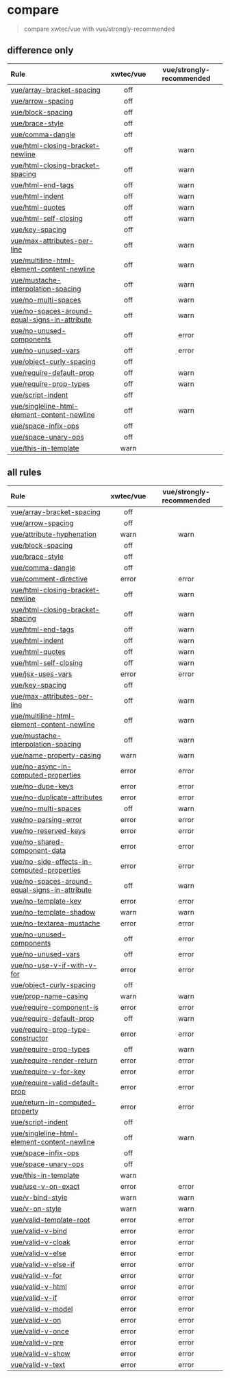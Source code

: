 # compare

> compare xwtec/vue with vue/strongly-recommended

## difference only

| Rule                                                                                                                           | xwtec/vue | vue/strongly-recommended |
| :----------------------------------------------------------------------------------------------------------------------------- | :-------: | :----------------------: |
| [vue/array-bracket-spacing](https://vuejs.github.io/eslint-plugin-vue/rules/array-bracket-spacing.html)                        |    off    |
| [vue/arrow-spacing](https://vuejs.github.io/eslint-plugin-vue/rules/arrow-spacing.html)                                        |    off    |
| [vue/block-spacing](https://vuejs.github.io/eslint-plugin-vue/rules/block-spacing.html)                                        |    off    |
| [vue/brace-style](https://vuejs.github.io/eslint-plugin-vue/rules/brace-style.html)                                            |    off    |
| [vue/comma-dangle](https://vuejs.github.io/eslint-plugin-vue/rules/comma-dangle.html)                                          |    off    |
| [vue/html-closing-bracket-newline](https://eslint.vuejs.org/rules/html-closing-bracket-newline.html)                           |    off    |           warn           |
| [vue/html-closing-bracket-spacing](https://eslint.vuejs.org/rules/html-closing-bracket-spacing.html)                           |    off    |           warn           |
| [vue/html-end-tags](https://eslint.vuejs.org/rules/html-end-tags.html)                                                         |    off    |           warn           |
| [vue/html-indent](https://eslint.vuejs.org/rules/html-indent.html)                                                             |    off    |           warn           |
| [vue/html-quotes](https://eslint.vuejs.org/rules/html-quotes.html)                                                             |    off    |           warn           |
| [vue/html-self-closing](https://eslint.vuejs.org/rules/html-self-closing.html)                                                 |    off    |           warn           |
| [vue/key-spacing](https://vuejs.github.io/eslint-plugin-vue/rules/key-spacing.html)                                            |    off    |
| [vue/max-attributes-per-line](https://eslint.vuejs.org/rules/max-attributes-per-line.html)                                     |    off    |           warn           |
| [vue/multiline-html-element-content-newline](https://eslint.vuejs.org/rules/multiline-html-element-content-newline.html)       |    off    |           warn           |
| [vue/mustache-interpolation-spacing](https://eslint.vuejs.org/rules/mustache-interpolation-spacing.html)                       |    off    |           warn           |
| [vue/no-multi-spaces](https://eslint.vuejs.org/rules/no-multi-spaces.html)                                                     |    off    |           warn           |
| [vue/no-spaces-around-equal-signs-in-attribute](https://eslint.vuejs.org/rules/no-spaces-around-equal-signs-in-attribute.html) |    off    |           warn           |
| [vue/no-unused-components](https://eslint.vuejs.org/rules/no-unused-components.html)                                           |    off    |          error           |
| [vue/no-unused-vars](https://eslint.vuejs.org/rules/no-unused-vars.html)                                                       |    off    |          error           |
| [vue/object-curly-spacing](https://vuejs.github.io/eslint-plugin-vue/rules/object-curly-spacing.html)                          |    off    |
| [vue/require-default-prop](https://eslint.vuejs.org/rules/require-default-prop.html)                                           |    off    |           warn           |
| [vue/require-prop-types](https://eslint.vuejs.org/rules/require-prop-types.html)                                               |    off    |           warn           |
| [vue/script-indent](https://eslint.vuejs.org/rules/script-indent.html)                                                         |    off    |
| [vue/singleline-html-element-content-newline](https://eslint.vuejs.org/rules/singleline-html-element-content-newline.html)     |    off    |           warn           |
| [vue/space-infix-ops](https://vuejs.github.io/eslint-plugin-vue/rules/space-infix-ops.html)                                    |    off    |
| [vue/space-unary-ops](https://vuejs.github.io/eslint-plugin-vue/rules/space-unary-ops.html)                                    |    off    |
| [vue/this-in-template](https://eslint.vuejs.org/rules/this-in-template.html)                                                   |   warn    |

## all rules

| Rule                                                                                                                           | xwtec/vue | vue/strongly-recommended |
| :----------------------------------------------------------------------------------------------------------------------------- | :-------: | :----------------------: |
| [vue/array-bracket-spacing](https://vuejs.github.io/eslint-plugin-vue/rules/array-bracket-spacing.html)                        |    off    |
| [vue/arrow-spacing](https://vuejs.github.io/eslint-plugin-vue/rules/arrow-spacing.html)                                        |    off    |
| [vue/attribute-hyphenation](https://eslint.vuejs.org/rules/attribute-hyphenation.html)                                         |   warn    |           warn           |
| [vue/block-spacing](https://vuejs.github.io/eslint-plugin-vue/rules/block-spacing.html)                                        |    off    |
| [vue/brace-style](https://vuejs.github.io/eslint-plugin-vue/rules/brace-style.html)                                            |    off    |
| [vue/comma-dangle](https://vuejs.github.io/eslint-plugin-vue/rules/comma-dangle.html)                                          |    off    |
| [vue/comment-directive](https://eslint.vuejs.org/rules/comment-directive.html)                                                 |   error   |          error           |
| [vue/html-closing-bracket-newline](https://eslint.vuejs.org/rules/html-closing-bracket-newline.html)                           |    off    |           warn           |
| [vue/html-closing-bracket-spacing](https://eslint.vuejs.org/rules/html-closing-bracket-spacing.html)                           |    off    |           warn           |
| [vue/html-end-tags](https://eslint.vuejs.org/rules/html-end-tags.html)                                                         |    off    |           warn           |
| [vue/html-indent](https://eslint.vuejs.org/rules/html-indent.html)                                                             |    off    |           warn           |
| [vue/html-quotes](https://eslint.vuejs.org/rules/html-quotes.html)                                                             |    off    |           warn           |
| [vue/html-self-closing](https://eslint.vuejs.org/rules/html-self-closing.html)                                                 |    off    |           warn           |
| [vue/jsx-uses-vars](https://eslint.vuejs.org/rules/jsx-uses-vars.html)                                                         |   error   |          error           |
| [vue/key-spacing](https://vuejs.github.io/eslint-plugin-vue/rules/key-spacing.html)                                            |    off    |
| [vue/max-attributes-per-line](https://eslint.vuejs.org/rules/max-attributes-per-line.html)                                     |    off    |           warn           |
| [vue/multiline-html-element-content-newline](https://eslint.vuejs.org/rules/multiline-html-element-content-newline.html)       |    off    |           warn           |
| [vue/mustache-interpolation-spacing](https://eslint.vuejs.org/rules/mustache-interpolation-spacing.html)                       |    off    |           warn           |
| [vue/name-property-casing](https://eslint.vuejs.org/rules/name-property-casing.html)                                           |   warn    |           warn           |
| [vue/no-async-in-computed-properties](https://eslint.vuejs.org/rules/no-async-in-computed-properties.html)                     |   error   |          error           |
| [vue/no-dupe-keys](https://eslint.vuejs.org/rules/no-dupe-keys.html)                                                           |   error   |          error           |
| [vue/no-duplicate-attributes](https://eslint.vuejs.org/rules/no-duplicate-attributes.html)                                     |   error   |          error           |
| [vue/no-multi-spaces](https://eslint.vuejs.org/rules/no-multi-spaces.html)                                                     |    off    |           warn           |
| [vue/no-parsing-error](https://eslint.vuejs.org/rules/no-parsing-error.html)                                                   |   error   |          error           |
| [vue/no-reserved-keys](https://eslint.vuejs.org/rules/no-reserved-keys.html)                                                   |   error   |          error           |
| [vue/no-shared-component-data](https://eslint.vuejs.org/rules/no-shared-component-data.html)                                   |   error   |          error           |
| [vue/no-side-effects-in-computed-properties](https://eslint.vuejs.org/rules/no-side-effects-in-computed-properties.html)       |   error   |          error           |
| [vue/no-spaces-around-equal-signs-in-attribute](https://eslint.vuejs.org/rules/no-spaces-around-equal-signs-in-attribute.html) |    off    |           warn           |
| [vue/no-template-key](https://eslint.vuejs.org/rules/no-template-key.html)                                                     |   error   |          error           |
| [vue/no-template-shadow](https://eslint.vuejs.org/rules/no-template-shadow.html)                                               |   warn    |           warn           |
| [vue/no-textarea-mustache](https://eslint.vuejs.org/rules/no-textarea-mustache.html)                                           |   error   |          error           |
| [vue/no-unused-components](https://eslint.vuejs.org/rules/no-unused-components.html)                                           |    off    |          error           |
| [vue/no-unused-vars](https://eslint.vuejs.org/rules/no-unused-vars.html)                                                       |    off    |          error           |
| [vue/no-use-v-if-with-v-for](https://eslint.vuejs.org/rules/no-use-v-if-with-v-for.html)                                       |   error   |          error           |
| [vue/object-curly-spacing](https://vuejs.github.io/eslint-plugin-vue/rules/object-curly-spacing.html)                          |    off    |
| [vue/prop-name-casing](https://eslint.vuejs.org/rules/prop-name-casing.html)                                                   |   warn    |           warn           |
| [vue/require-component-is](https://eslint.vuejs.org/rules/require-component-is.html)                                           |   error   |          error           |
| [vue/require-default-prop](https://eslint.vuejs.org/rules/require-default-prop.html)                                           |    off    |           warn           |
| [vue/require-prop-type-constructor](https://eslint.vuejs.org/rules/require-prop-type-constructor.html)                         |   error   |          error           |
| [vue/require-prop-types](https://eslint.vuejs.org/rules/require-prop-types.html)                                               |    off    |           warn           |
| [vue/require-render-return](https://eslint.vuejs.org/rules/require-render-return.html)                                         |   error   |          error           |
| [vue/require-v-for-key](https://eslint.vuejs.org/rules/require-v-for-key.html)                                                 |   error   |          error           |
| [vue/require-valid-default-prop](https://eslint.vuejs.org/rules/require-valid-default-prop.html)                               |   error   |          error           |
| [vue/return-in-computed-property](https://eslint.vuejs.org/rules/return-in-computed-property.html)                             |   error   |          error           |
| [vue/script-indent](https://eslint.vuejs.org/rules/script-indent.html)                                                         |    off    |
| [vue/singleline-html-element-content-newline](https://eslint.vuejs.org/rules/singleline-html-element-content-newline.html)     |    off    |           warn           |
| [vue/space-infix-ops](https://vuejs.github.io/eslint-plugin-vue/rules/space-infix-ops.html)                                    |    off    |
| [vue/space-unary-ops](https://vuejs.github.io/eslint-plugin-vue/rules/space-unary-ops.html)                                    |    off    |
| [vue/this-in-template](https://eslint.vuejs.org/rules/this-in-template.html)                                                   |   warn    |
| [vue/use-v-on-exact](https://eslint.vuejs.org/rules/use-v-on-exact.html)                                                       |   error   |          error           |
| [vue/v-bind-style](https://eslint.vuejs.org/rules/v-bind-style.html)                                                           |   warn    |           warn           |
| [vue/v-on-style](https://eslint.vuejs.org/rules/v-on-style.html)                                                               |   warn    |           warn           |
| [vue/valid-template-root](https://eslint.vuejs.org/rules/valid-template-root.html)                                             |   error   |          error           |
| [vue/valid-v-bind](https://eslint.vuejs.org/rules/valid-v-bind.html)                                                           |   error   |          error           |
| [vue/valid-v-cloak](https://eslint.vuejs.org/rules/valid-v-cloak.html)                                                         |   error   |          error           |
| [vue/valid-v-else](https://eslint.vuejs.org/rules/valid-v-else.html)                                                           |   error   |          error           |
| [vue/valid-v-else-if](https://eslint.vuejs.org/rules/valid-v-else-if.html)                                                     |   error   |          error           |
| [vue/valid-v-for](https://eslint.vuejs.org/rules/valid-v-for.html)                                                             |   error   |          error           |
| [vue/valid-v-html](https://eslint.vuejs.org/rules/valid-v-html.html)                                                           |   error   |          error           |
| [vue/valid-v-if](https://eslint.vuejs.org/rules/valid-v-if.html)                                                               |   error   |          error           |
| [vue/valid-v-model](https://eslint.vuejs.org/rules/valid-v-model.html)                                                         |   error   |          error           |
| [vue/valid-v-on](https://eslint.vuejs.org/rules/valid-v-on.html)                                                               |   error   |          error           |
| [vue/valid-v-once](https://eslint.vuejs.org/rules/valid-v-once.html)                                                           |   error   |          error           |
| [vue/valid-v-pre](https://eslint.vuejs.org/rules/valid-v-pre.html)                                                             |   error   |          error           |
| [vue/valid-v-show](https://eslint.vuejs.org/rules/valid-v-show.html)                                                           |   error   |          error           |
| [vue/valid-v-text](https://eslint.vuejs.org/rules/valid-v-text.html)                                                           |   error   |          error           |
